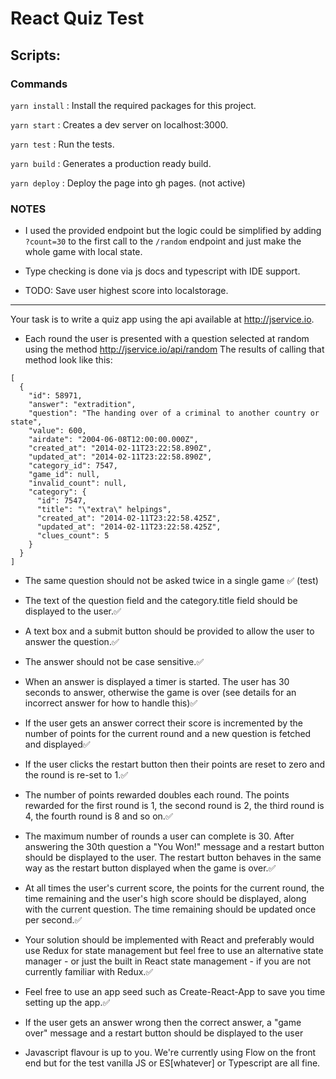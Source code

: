 # React Quiz Test

## Scripts: 

### Commands

`yarn install` : Install the required packages for this project.

`yarn start` : Creates a dev server on localhost:3000.

`yarn test` : Run the tests.

`yarn build` : Generates a production ready build.

`yarn deploy` : Deploy the page into gh pages. (not active)




### NOTES
- I used the provided endpoint but the logic could be simplified by adding `?count=30` 
to the first call to the `/random` endpoint and just make the whole game with local state.

- Type checking is done via js docs and typescript with IDE support.

- TODO: Save user highest score into localstorage.

<hr> 

Your task is to write a quiz app using the api available at http://jservice.io.

+ Each round the user is presented with a question selected at random using the method http://jservice.io/api/random
The results of calling that method look like this:
```
[
  {
    "id": 58971,
    "answer": "extradition",
    "question": "The handing over of a criminal to another country or state",
    "value": 600,
    "airdate": "2004-06-08T12:00:00.000Z",
    "created_at": "2014-02-11T23:22:58.890Z",
    "updated_at": "2014-02-11T23:22:58.890Z",
    "category_id": 7547,
    "game_id": null,
    "invalid_count": null,
    "category": {
      "id": 7547,
      "title": "\"extra\" helpings",
      "created_at": "2014-02-11T23:22:58.425Z",
      "updated_at": "2014-02-11T23:22:58.425Z",
      "clues_count": 5
    }
  }
]
```
+ The same question should not be asked twice in a single game ✅ (test)
+ The text of the question field and the category.title field should be displayed to the user.✅
+ A text box and a submit button should be provided to allow the user to answer the question.✅
+ The answer should not be case sensitive.✅ 
+ When an answer is displayed a timer is started. The user has 30 seconds to answer, otherwise the game is over (see details for an incorrect answer for how to handle this)✅ 
+ If the user gets an answer correct their score is incremented by the number of points for the current round and a new question is fetched and displayed✅

+ If the user clicks the restart button then their points are reset to zero and the round is re-set to 1.✅
+ The number of points rewarded doubles each round. The points rewarded for the first round is 1, the second round is 2, the third round is 4, the fourth round is 8 and so on.✅
+ The maximum number of rounds a user can complete is 30. After answering the 30th question a "You Won!" message and a restart button should be displayed to the user. The restart button behaves in the same way as the restart button displayed when the game is over.✅ 
+ At all times the user's current score, the points for the current round, the time remaining and the user's high score should be displayed, along with the current question. The time remaining should be updated once per second.✅

+ Your solution should be implemented with React and preferably would use Redux for state management but feel free to use an alternative state manager - or just the built in React state management - if you are not currently familiar with Redux.✅

+ Feel free to use an app seed such as Create-React-App to save you time setting up the app.✅


+ If the user gets an answer wrong then the correct answer, a "game over" message and a restart button should be displayed to the user
+ Javascript flavour is up to you. We're currently using Flow on the front end but for the test vanilla JS or ES[whatever] or Typescript are all fine.
